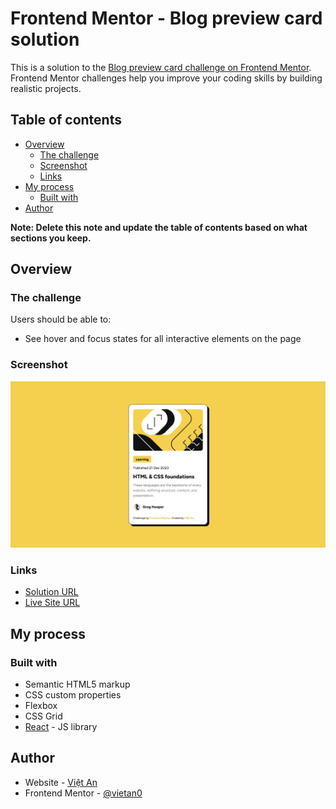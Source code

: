 # Frontend Mentor - Blog preview card solution

This is a solution to the [Blog preview card challenge on Frontend Mentor](https://www.frontendmentor.io/challenges/blog-preview-card-ckPaj01IcS). Frontend Mentor challenges help you improve your coding skills by building realistic projects.

## Table of contents

- [Overview](#overview)
  - [The challenge](#the-challenge)
  - [Screenshot](#screenshot)
  - [Links](#links)
- [My process](#my-process)
  - [Built with](#built-with)
- [Author](#author)

**Note: Delete this note and update the table of contents based on what sections you keep.**

## Overview

### The challenge

Users should be able to:

- See hover and focus states for all interactive elements on the page

### Screenshot

![](./screenshot.jpg)

### Links

- [Solution URL](https://www.frontendmentor.io/solutions/blog-review-card-using-react-_MDHCLQYay)
- [Live Site URL](https://fm-blog-review-card-vietan0.netlify.app/)

## My process

### Built with

- Semantic HTML5 markup
- CSS custom properties
- Flexbox
- CSS Grid
- [React](https://reactjs.org/) - JS library

## Author

- Website - [Việt An](https://github.com/vietan0)
- Frontend Mentor - [@vietan0](https://www.frontendmentor.io/profile/vietan0)
